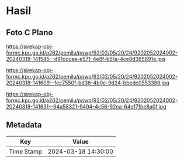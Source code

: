 # Hasil

## Foto C Plano

https://sirekap-obj-formc.kpu.go.id/a262/pemilu/ppwp/92/02/05/20/24/9202052024002-20240318-141545--d91cccaa-e571-4e8f-b51a-4ce8d385891a.jpg

https://sirekap-obj-formc.kpu.go.id/a262/pemilu/ppwp/92/02/05/20/24/9202052024002-20240318-141609--fec7550f-bd36-4b0c-9d24-bbedc0553386.jpg

https://sirekap-obj-formc.kpu.go.id/a262/pemilu/ppwp/92/02/05/20/24/9202052024002-20240318-141631--94a58321-9494-4c56-92ea-64e17fbe8a0f.jpg


## Metadata

| Key        | Value               |
| ---------- | ------------------- |
| Time Stamp | 2024-03-18 14:30:00 |



